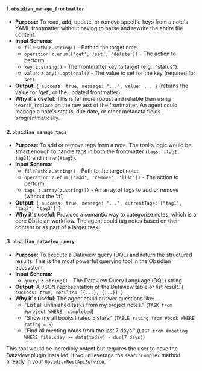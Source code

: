 #### 1. `obsidian_manage_frontmatter`

- **Purpose**: To read, add, update, or remove specific keys from a note's YAML frontmatter without having to parse and rewrite the entire file content.
- **Input Schema**:
  - `filePath`: `z.string()` - Path to the target note.
  - `operation`: `z.enum(['get', 'set', 'delete'])` - The action to perform.
  - `key`: `z.string()` - The frontmatter key to target (e.g., "status").
  - `value`: `z.any().optional()` - The value to set for the key (required for `set`).
- **Output**: `{ success: true, message: "...", value: ... }` (returns the value for 'get', or the updated frontmatter).
- **Why it's useful**: This is far more robust and reliable than using `search_replace` on the raw text of the frontmatter. An agent could manage a note's status, due date, or other metadata fields programmatically.

#### 2. `obsidian_manage_tags`

- **Purpose**: To add or remove tags from a note. The tool's logic would be smart enough to handle tags in both the frontmatter (`tags: [tag1, tag2]`) and inline (`#tag3`).
- **Input Schema**:
  - `filePath`: `z.string()` - Path to the target note.
  - `operation`: `z.enum(['add', 'remove', 'list'])` - The action to perform.
  - `tags`: `z.array(z.string())` - An array of tags to add or remove (without the '#').
- **Output**: `{ success: true, message: "...", currentTags: ["tag1", "tag2", "tag3"] }`
- **Why it's useful**: Provides a semantic way to categorize notes, which is a core Obsidian workflow. The agent could tag notes based on their content or as part of a larger task.

#### 3. `obsidian_dataview_query`

- **Purpose**: To execute a Dataview query (DQL) and return the structured results. This is the most powerful querying tool in the Obsidian ecosystem.
- **Input Schema**:
  - `query`: `z.string()` - The Dataview Query Language (DQL) string.
- **Output**: A JSON representation of the Dataview table or list result. `{ success: true, results: [{...}, {...}] }`
- **Why it's useful**: The agent could answer questions like:
  - "List all unfinished tasks from my project notes." (`TASK from #project WHERE !completed`)
  - "Show me all books I rated 5 stars." (`TABLE rating from #book WHERE rating = 5`)
  - "Find all meeting notes from the last 7 days." (`LIST from #meeting WHERE file.cday >= date(today) - dur(7 days)`)

This tool would be incredibly potent but requires the user to have the Dataview plugin installed. It would leverage the `searchComplex` method already in your `ObsidianRestApiService`.
